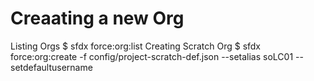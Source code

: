 # Creaating a new Org
Listing Orgs
$ sfdx force:org:list
Creating Scratch Org
$ sfdx force:org:create -f config/project-scratch-def.json --setalias soLC01 --setdefaultusername

